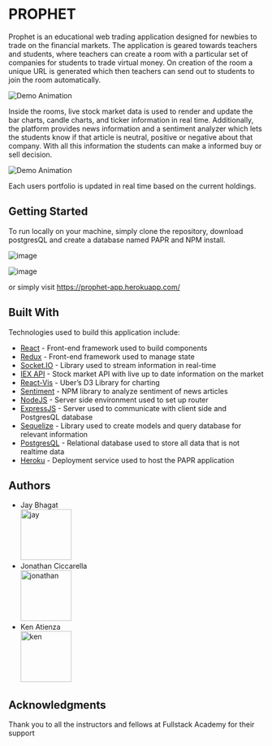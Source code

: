 # PROPHET

Prophet is an educational web trading application designed for newbies to trade on the financial markets. The application is geared towards teachers and students, where teachers can create a room with a particular set of companies for students to trade virtual money. On creation of the room a unique URL is generated which then teachers can send out to students to join the room automatically.

![Demo Animation](../assets/createfourm.gif?raw=true)

Inside the rooms, live stock market data is used to render and update the bar charts, candle charts, and ticker information in real time. Additionally, the platform provides news information and a sentiment analyzer which lets the students know if that article is neutral, positive or negative about that company. With all this information the students can make a informed buy or sell decision.

![Demo Animation](../assets/screencast.gif?raw=true)

Each users portfolio is updated in real time based on the current holdings.

## Getting Started

To run locally on your machine, simply clone the repository, download postgresQL and create a database named PAPR and NPM install.

![image](../assets/createdb.png?raw=true)

![image](../assets/npminstall.png?raw=true)

or simply visit https://prophet-app.herokuapp.com/

## Built With

Technologies used to build this application include:

* [React](https://reactjs.org/) - Front-end framework used to build components
* [Redux](https://redux.js.org/) - Front-end framework used to manage state
* [Socket.IO](https://socket.io/) - Library used to stream information in real-time
* [IEX API](https://iextrading.com/developer/) - Stock market API with live up to date information on the market
* [React-Vis](https://uber.github.io/react-vis/) - Uber’s D3 Library for charting
* [Sentiment](https://www.npmjs.com/package/sentiment) - NPM library to analyze sentiment of news articles
* [NodeJS](https://nodejs.org/en/) - Server side environment used to set up router
* [ExpressJS](https://expressjs.com/) - Server used to communicate with client side and PostgresQL database
* [Sequelize](http://docs.sequelizejs.com/) - Library used to create models and query database for relevant information
* [PostgresQL](https://www.postgresql.org/) - Relational database used to store all data that is not realtime data
* [Heroku](https://www.heroku.com/) - Deployment service used to host the PAPR application

## Authors

* Jay Bhagat <br/> <img src="../assets/0-1.png" alt="jay" width="100"/>
* Jonathan Ciccarella <br/> <img src="../assets/0-2.png" alt="jonathan" width="100"/>
* Ken Atienza <br/> <img src="../assets/0.png" alt="ken" width="100"/>

## Acknowledgments

Thank you to all the instructors and fellows at Fullstack Academy for their support
